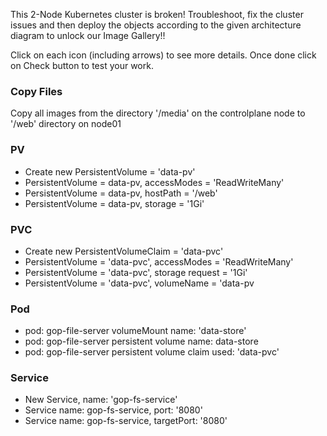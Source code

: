 
This 2-Node Kubernetes cluster is broken! Troubleshoot, fix the cluster issues and then deploy the objects according to the given architecture diagram to unlock our Image Gallery!!

Click on each icon (including arrows) to see more details. Once done click on Check button to test your work.


### Copy Files

Copy all images from the directory '/media' on the controlplane node to '/web' directory on node01

### PV 
- Create new PersistentVolume = 'data-pv'
- PersistentVolume = data-pv, accessModes = 'ReadWriteMany'
- PersistentVolume = data-pv, hostPath = '/web'
- PersistentVolume = data-pv, storage = '1Gi'

### PVC
- Create new PersistentVolumeClaim = 'data-pvc'
- PersistentVolume = 'data-pvc', accessModes = 'ReadWriteMany'
- PersistentVolume = 'data-pvc', storage request = '1Gi'
- PersistentVolume = 'data-pvc', volumeName = 'data-pv

### Pod
- pod: gop-file-server volumeMount name: 'data-store'
- pod: gop-file-server persistent volume name: data-store
- pod: gop-file-server persistent volume claim used: 'data-pvc'

### Service
- New Service, name: 'gop-fs-service'
- Service name: gop-fs-service, port: '8080'
- Service name: gop-fs-service, targetPort: '8080'

